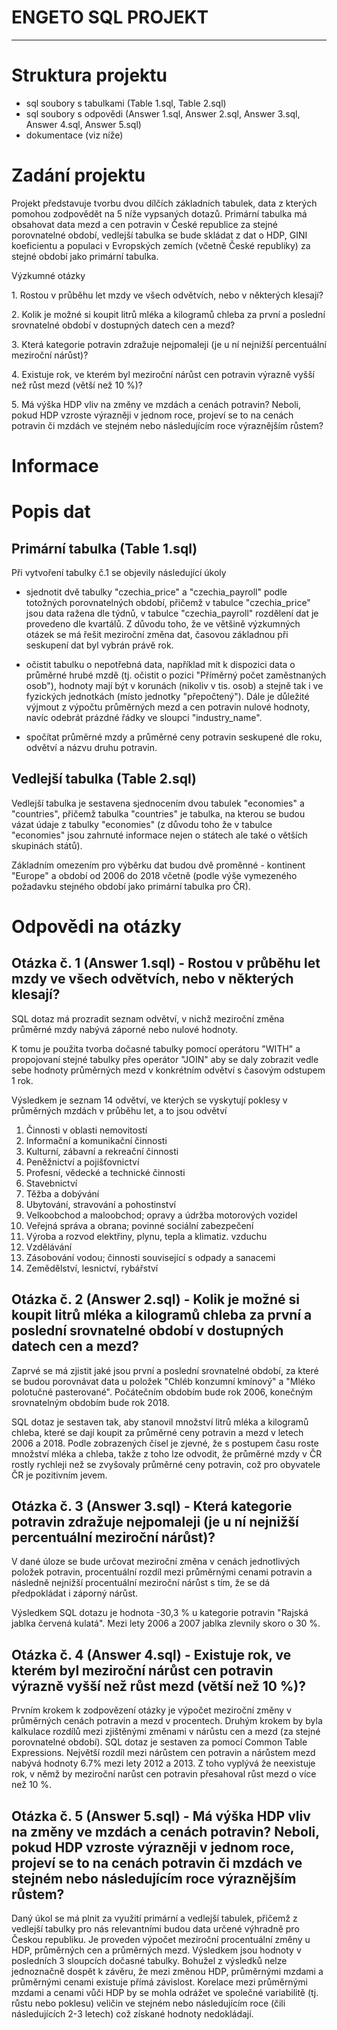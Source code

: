 # ENGETO SQL PROJEKT
---

# Struktura projektu

- sql soubory s tabulkami (Table 1.sql, Table 2.sql)
- sql soubory s odpovědi (Answer 1.sql, Answer 2.sql, Answer 3.sql, Answer 4.sql, Answer 5.sql)
- dokumentace (viz níže)


# Zadání projektu

Projekt představuje tvorbu dvou dílčích základních tabulek, data z kterých pomohou zodpovědět na 5 níže vypsaných dotazů.
Primární tabulka má obsahovat data mezd a cen potravin v České republice za stejné porovnatelné období, vedlejší tabulka se bude skládat z dat o HDP, GINI koeficientu a populaci v Evropských zemích (včetně České republiky) za stejné období jako primární tabulka.


Výzkumné otázky

1. Rostou v průběhu let mzdy ve všech odvětvích, nebo v některých klesají?

2. Kolik je možné si koupit litrů mléka a kilogramů chleba za první a poslední srovnatelné období v dostupných datech cen a mezd?

3. Která kategorie potravin zdražuje nejpomaleji (je u ní nejnižší percentuální meziroční nárůst)?

4. Existuje rok, ve kterém byl meziroční nárůst cen potravin výrazně vyšší než růst mezd (větší než 10 %)?

5. Má výška HDP vliv na změny ve mzdách a cenách potravin? Neboli, pokud HDP vzroste výrazněji v jednom roce, projeví se to na cenách potravin či mzdách ve stejném nebo následujícím roce výraznějším růstem?


# Informace

# Popis dat

## Primární tabulka (Table 1.sql)

Při vytvoření tabulky č.1 se objevily následující úkoly

- sjednotit dvě tabulky "czechia_price" a "czechia_payroll" podle totožných porovnatelných období, přičemž v tabulce "czechia_price" jsou data ražena dle týdnů, v tabulce "czechia_payroll" rozdělení dat je provedeno dle kvartálů. Z důvodu toho, že ve většině výzkumných otázek se má řešit meziroční změna dat, časovou základnou při seskupení dat byl vybrán právě rok. 
 
- očistit tabulku o nepotřebná data, například mít k dispozici data o průměrné hrubé mzdě (tj. očistit o pozici "Příměrný počet zaměstnaných osob"), hodnoty mají být v korunách (nikoliv v tis. osob) a stejně tak i ve fyzických jednotkách (místo jednotky "přepočtený"). Dále je důležité výjmout z výpočtu průměrných mezd a cen potravin nulové hodnoty, navíc odebrát prázdné řádky ve sloupci "industry_name".
 
- spočítat průměrné mzdy a průměrné ceny potravin seskupené dle roku, odvětví a názvu druhu potravin.
 


## Vedlejší tabulka (Table 2.sql)

Vedlejší tabulka je sestavena sjednocením dvou tabulek "economies" a "countries", přičemž tabulka "countries" je tabulka, na kterou se budou vázat údaje z tabulky "economies" (z důvodu toho že v tabulce "economies" jsou zahrnuté informace nejen o státech ale také o větších skupinách států). 

Základním omezením pro výběrku dat budou dvě proměnné - kontinent "Europe" a období od 2006 do 2018 včetně (podle výše vymezeného požadavku stejného období jako primární tabulka pro ČR).


# Odpovědi na otázky



## Otázka č. 1 (Answer 1.sql) - Rostou v průběhu let mzdy ve všech odvětvích, nebo v některých klesají?

SQL dotaz má prozradit seznam odvětví, v nichž meziroční změna průměrné mzdy nabývá záporné nebo nulové hodnoty. 

K tomu je použita tvorba dočasné tabulky pomocí operátoru "WITH" a propojovaní stejné tabulky přes operátor "JOIN" aby se daly zobrazit vedle sebe hodnoty průměrných mezd v konkrétním odvětví s časovým odstupem 1 rok.

Výsledkem je seznam 14 odvětví, ve kterých se vyskytují poklesy v průměrných mzdách v průběhu let, a to jsou odvětví

1. Činnosti v oblasti nemovitostí
2. Informační a komunikační činnosti
3. Kulturní, zábavní a rekreační činnosti
4. Peněžnictví a pojišťovnictví
5. Profesní, vědecké a technické činnosti
6. Stavebnictví
7. Těžba a dobývání
8. Ubytování, stravování a pohostinství
9. Velkoobchod a maloobchod; opravy a údržba motorových vozidel
10. Veřejná správa a obrana; povinné sociální zabezpečení
11. Výroba a rozvod elektřiny, plynu, tepla a klimatiz. vzduchu
12. Vzdělávání
13. Zásobování vodou; činnosti související s odpady a sanacemi
14. Zemědělství, lesnictví, rybářství




## Otázka č. 2 (Answer 2.sql) - Kolik je možné si koupit litrů mléka a kilogramů chleba za první a poslední srovnatelné období v dostupných datech cen a mezd?

Zaprvé se má zjistit jaké jsou první a poslední srovnatelné období, za které se budou porovnávat data u položek "Chléb konzumní kmínový" a "Mléko polotučné pasterované". Počátečním obdobím bude rok 2006, konečným srovnatelným obdobím bude rok 2018.

SQL dotaz je sestaven tak, aby stanovil množství litrů mléka a kilogramů chleba, které se dají koupit za průměrné ceny potravin a mezd v letech 2006 a 2018. Podle zobrazených čísel je zjevné, že s postupem času roste množství mléka a chleba, takže z toho lze odvodit, že průměrné mzdy v ČR rostly rychleji než se zvyšovaly průměrné ceny potravin, což pro obyvatele ČR je pozitivním jevem.  




## Otázka č. 3 (Answer 3.sql) - Která kategorie potravin zdražuje nejpomaleji (je u ní nejnižší percentuální meziroční nárůst)?

V dané úloze se bude určovat meziroční změna v cenách jednotlivých položek potravin, procentuální rozdíl mezi průměrnými cenami potravin a následně nejnižší procentuální meziroční nárůst s tím, že se dá předpokládat i záporný nárůst.

Výsledkem SQL dotazu je hodnota -30,3 % u kategorie potravin "Rajská jablka červená kulatá". Mezi lety 2006 a 2007 jablka zlevnily skoro o 30 %.




## Otázka č. 4 (Answer 4.sql) - Existuje rok, ve kterém byl meziroční nárůst cen potravin výrazně vyšší než růst mezd (větší než 10 %)?

Prvním krokem k zodpovězení otázky je výpočet meziroční změny v průměrných cenách potravin a mezd v procentech. Druhým krokem by byla kalkulace rozdílů mezi zjištěnými změnami v nárůstu cen a mezd (za stejné porovnatelné období). SQL dotaz je sestaven za pomocí Common Table Expressions. Největší rozdíl mezi nárůstem cen potravin a nárůstem mezd nabývá hodnoty 6.7% mezi lety 2012 a 2013. Z toho vyplývá že neexistuje rok, v němž by meziroční narůst cen potravin přesahoval růst mezd o více než 10 %.   




## Otázka č. 5 (Answer 5.sql) - Má výška HDP vliv na změny ve mzdách a cenách potravin? Neboli, pokud HDP vzroste výrazněji v jednom roce, projeví se to na cenách potravin či mzdách ve stejném nebo následujícím roce výraznějším růstem?

Daný úkol se má plnit za využití primární a vedlejší tabulek, přičemž z vedlejší tabulky pro nás relevantními budou data určené výhradně pro Českou republiku. 
Je proveden výpočet meziroční procentuální změny u HDP, průměrných cen a průměrných mezd. Výsledkem jsou hodnoty v posledních 3 sloupcích dočasné tabulky. Bohužel z výsledků nelze jednoznačně dospět k závěru, že mezi změnou HDP, průměrnými mzdami a průměrnými cenami existuje přímá závislost. Korelace mezi průměrnými mzdami a cenami vůči HDP by se mohla odrážet ve společné variabilitě (tj. růstu nebo poklesu) veličin ve stejném nebo následujícím roce (čili následujících 2-3 letech) což získané hodnoty nedokládají.  

  